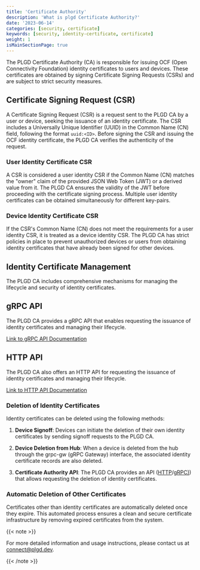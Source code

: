 ```yaml
---
title: 'Certificate Authority'
description: 'What is plgd Certificate Authority?'
date: '2023-06-14'
categories: [security, certificate]
keywords: [security, identity-certificate, certificate]
weight: 1
isMainSectionPage: true
---
```


The PLGD Certificate Authority (CA) is responsible for issuing OCF (Open Connectivity Foundation) identity certificates to users and devices. These certificates are obtained by signing Certificate Signing Requests (CSRs) and are subject to strict security measures.

## Certificate Signing Request (CSR)

A Certificate Signing Request (CSR) is a request sent to the PLGD CA by a user or device, seeking the issuance of an identity certificate. The CSR includes a Universally Unique Identifier (UUID) in the Common Name (CN) field, following the format `uuid:<ID>`. Before signing the CSR and issuing the OCF identity certificate, the PLGD CA verifies the authenticity of the request.

### User Identity Certificate CSR

A CSR is considered a user identity CSR if the Common Name (CN) matches the "owner" claim of the provided JSON Web Token (JWT) or a derived value from it. The PLGD CA ensures the validity of the JWT before proceeding with the certificate signing process. Multiple user identity certificates can be obtained simultaneously for different key-pairs.

### Device Identity Certificate CSR

If the CSR's Common Name (CN) does not meet the requirements for a user identity CSR, it is treated as a device identity CSR. The PLGD CA has strict policies in place to prevent unauthorized devices or users from obtaining identity certificates that have already been signed for other devices.

## Identity Certificate Management

The PLGD CA includes comprehensive mechanisms for managing the lifecycle and security of identity certificates.

## gRPC API

The PLGD CA provides a gRPC API that enables requesting the issuance of identity certificates and managing their lifecycle.

[Link to gRPC API Documentation](https://htmlpreview.github.io/?https://raw.githubusercontent.com/plgd-dev/hub/jkralik/fix/ca-docs/certificate-authority/pb/doc.html#certificateauthority.pb.CertificateAuthority)

## HTTP API

The PLGD CA also offers an HTTP API for requesting the issuance of identity certificates and managing their lifecycle.

[Link to HTTP API Documentation](https://petstore.swagger.io/?url=https://raw.githubusercontent.com/plgd-dev/hub/main/certificate-authority/pb/service.swagger.json)

### Deletion of Identity Certificates

Identity certificates can be deleted using the following methods:

1. **Device Signoff**: Devices can initiate the deletion of their own identity certificates by sending signoff requests to the PLGD CA.

2. **Device Deletion from Hub**: When a device is deleted from the hub through the grpc-gw (gRPC Gateway) interface, the associated identity certificate records are also deleted.

3. **Certificate Authority API**: The PLGD CA provides an API ([HTTP](#http-api)/[gRPC)](#grpc-api)) that allows requesting the deletion of identity certificates.

### Automatic Deletion of Other Certificates

Certificates other than identity certificates are automatically deleted once they expire. This automated process ensures a clean and secure certificate infrastructure by removing expired certificates from the system.

{{< note >}}

For more detailed information and usage instructions, please contact us at [connect@plgd.dev](mailto:connect@plgd.dev).

{{< /note >}}
